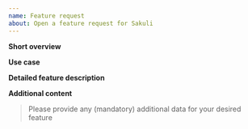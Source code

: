 ```yaml
---
name: Feature request
about: Open a feature request for Sakuli
---
```


**Short overview**

**Use case**

**Detailed feature description**

**Additional content**

> Please provide any (mandatory) additional data for your desired feature
